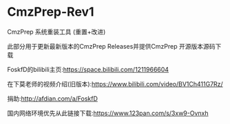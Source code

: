 # CmzPrep-Rev1
CmzPrep 系统重装工具 (重置+改进)

此部分用于更新最新版本的CmzPrep Releases并提供CmzPrep 开源版本源码下载

FoskfD的bilibili主页:https://space.bilibili.com/1211966604

在下莫老师的视频介绍(旧版本):https://www.bilibili.com/video/BV1Ch411G7Rz/

捐助:http://afdian.com/a/FoskfD

国内网络环境优先从此链接下载:https://www.123pan.com/s/3xw9-Ovnxh
